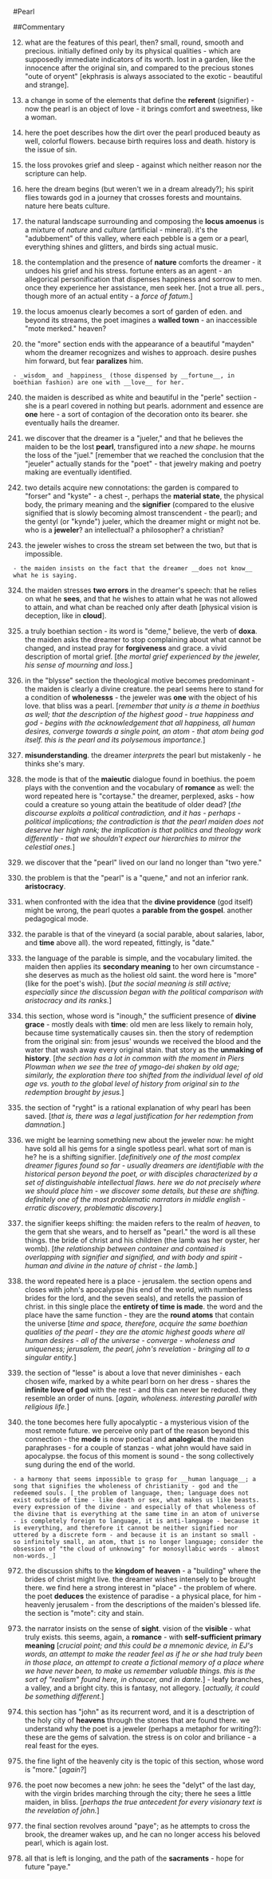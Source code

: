 #Pearl

##Commentary

12. what are the features of this pearl, then? small, round, smooth and precious. initially defined only by its physical qualities - which are supposedly immediate indicators of its worth. lost in a garden, like the innocence after the original sin, and compared to the precious stones "oute of oryent" [ekphrasis is always associated to the exotic - beautiful and strange].

24. a change in some of the elements that define the __referent__ (signifier) - now the pearl is an object of love - it brings comfort and sweetness, like a woman.

36. here the poet describes how the dirt over the pearl produced beauty as well, colorful flowers. because birth requires loss and death. history is the issue of sin.

60. the loss provokes grief and sleep - against which neither reason nor the scripture can help.

72. here the dream begins (but weren't we in a dream already?); his spirit flies towards god in a journey that crosses forests and mountains. nature here beats culture.

120. the natural landscape surrounding and composing the __locus amoenus__ is a mixture of _nature_ and _culture_ (artificial - mineral). it's the "adubbement" of this valley, where each pebble is a gem or a pearl, everything shines and glitters, and birds sing actual music.

132. the contemplation and the presence of __nature__ comforts the dreamer - it undoes his grief and his stress. fortune enters as an agent - an allegorical personification that dispenses happiness and sorrow to men. once they experience her assistance, men seek her. [not a true all. pers., though more of an actual entity - a _force of fatum_.]

144. the locus amoenus clearly becomes a sort of garden of eden. and beyond its streams, the poet imagines a __walled town__ - an inaccessible "mote merked." heaven?

180. the "more" section ends with the appearance of a beautiful "mayden" whom the dreamer recognizes and wishes to approach. desire pushes him forward, but fear __paralizes__ him.

	- _wisdom_ and _happiness_ (those dispensed by __fortune__, in boethian fashion) are one with __love__ for her.

240. the maiden is described as white and beautiful in the "perle" sectiion - she is a pearl covered in nothing but pearls. adornment and essence are __one__ here - a sort of contagion of the decoration onto its bearer. she eventually hails the dreamer.

252. we discover that the dreamer is a "jueler," and that he believes the maiden to be the lost __pearl__, transfigured into a _new shape_. he mourns the loss of the "juel." [remember that we reached the conclusion that the "jeueler" actually stands for the "poet" - that jewelry making and poetry making are eventually identified.

276. two details acquire new connotations: the garden is compared to "forser" and "kyste" - a chest -, perhaps the __material state__, the physical body, the primary meaning and the __signifier__ (compared to the elusive signified that is slowly becoming almost transcendent - the pearl); and the gentyl (or "kynde") jueler, which the dreamer might or might not be. who is a __jeweler__? an intellectual? a philosopher? a christian?

300. the jeweler wishes to cross the stream set between the two, but that is impossible.

	- the maiden insists on the fact that the dreamer __does not know__ what he is saying.

324. the maiden stresses __two errors__ in the dreamer's speech: that he relies on what he __sees__, and that he wishes to attain what he was not allowed to attain, and what chan be reached only after death [physical vision is deception, like in __cloud__].

360. a truly boethian section - its word is "deme," believe, the verb of __doxa__. the maiden asks the dreamer to stop complaining about what cannot be changed, and instead pray for __forgiveness__ and grace. a vivid description of mortal grief. [_the mortal grief experienced by the jeweler, his sense of mourning and loss._]

420. in the "blysse" section the theological motive becomes predominant - the maiden is clearly a divine creature. the pearl seems here to stand for a condition of __wholenesss__ - the jeweler was __one__ with the object of his love. that bliss was a pearl. [_remember that unity is a theme in boethius as well; that the description of the highest good - true happiness and god - begins with the acknowledgement that all happiness, all human desires, converge towards a single point, an atom - that atom being god itself. this is the pearl and its polysemous importance._]

444. __misunderstanding__. the dreamer _interprets_ the pearl but mistakenly - he thinks she's mary.

480. the mode is that of the __maieutic__ dialogue found in boethius. the poem plays with the convention and the vocabulary of __romance__ as well: the word repeated here is "cortayse." the dreamer, perplexed, asks - how could a creature so young attain the beatitude of older dead? [_the discourse exploits a political contradiction, and it has - perhaps - political implications; the contradiction is that the pearl maiden does not deserve her high rank; the implication is that politics and theology work differently - that we shouldn't expect our hierarchies to mirror the celestial ones._]

483. we discover that the "pearl" lived on our land no longer than "two yere."

492. the problem is that the "pearl" is a "quene," and not an inferior rank. __aristocracy__.

504. when confronted with the idea that the __divine providence__ (god itself) might be wrong, the pearl quotes a __parable from the gospel__. another pedagogical mode.

540. the parable is that of the vineyard (a social parable, about salaries, labor, and __time__ above all). the word repeated, fittingly, is "date."

600. the language of the parable is simple, and the vocabulary limited. the maiden then applies its __secondary meaning__ to her own circumstance - she deserves as much as the holiest old saint. the word here is "more" (like for the poet's wish). [_but the social meaning is still active; especially since the discussion began with the political comparison with aristocracy and its ranks._]

660. this section, whose word is "inough," the sufficient presence of __divine grace__ - mostly deals with __time__: old men are less likely to remain holy, because time systematically causes sin. then the story of redemption from the original sin: from jesus' wounds we received the blood and the water that wash away every original stain. that story as the __unmaking of history__. [_the section has a lot in common with the moment in Piers Plowman when we see the tree of ymago-dei shaken by old age; similarly, the exploration there too shifted from the individual level of old age vs. youth to the global level of history from original sin to the redemption brought by jesus._]

720. the section of "ryght" is a rational explanation of why pearl has been saved. [_that is, there was a legal justification for her redemption from damnation._]

732. we might be learning something new about the jeweler now: he might have sold all his gems for a single spotless pearl. what sort of man is he? he is a shifting signifier. [_definitively one of the most complex dreamer figures found so far - usually dreamers are identifiable with the historical person beyond the poet, or with disciples characterized by a set of distinguishable intellectual flaws. here we do not precisely where we should place him - we discover some details, but these are shifting. definitely one of the most problematic narrators in middle english - erratic discovery, problematic discovery._]

780. the signifier keeps shifting: the maiden refers to the realm of _heaven_, to the gem that she wears, and to herself as "pearl." the word is all these things. the bride of christ and his children (the lamb was her oyster, her womb). [_the relationship between container and contained is overlapping with signifier and signified, and with body and spirit - human and divine in the nature of christ - the lamb._]

840. the word repeated here is a place - jerusalem. the section opens and closes with john's apocalypse (his end of the world, with numberless brides for the lord, and the seven seals), and retells the passion of christ. in this single place the __entirety of time is made__. the word and the place have the same function - they are the __round atoms__ that contain the universe [_time and space, therefore, acquire the same boethian qualities of the pearl - they are the atomic highest goods where all human desires - all of the universe - converge - wholeness and uniqueness; jerusalem, the pearl, john's revelation - bringing all to a singular entity._]

864. the section of "lesse" is about a love that never diminishes - each chosen wife, marked by a white pearl born on her dress - shares the __infinite love of god__ with the rest - and this can never be reduced. they resemble an order of nuns. [_again, wholeness. interesting parallel with religious life._]

912. the tone becomes here fully apocalyptic - a mysterious vision of the most remote future. we perceive only part of the reason beyond this connection - the __mode__ is now poetical and __analogical__. the maiden paraphrases - for a couple of stanzas - what john would have said in apocalypse. the focus of this moment is sound - the song collectively sung during the end of the world.

	- a harmony that seems impossible to grasp for __human language__; a song that signifies the wholeness of christianity - god and the redeemed souls. [_the problem of language, then; language does not exist outside of time - like death or sex, what makes us like beasts. every expression of the divine - and especially of that wholeness of the divine that is everything at the same time in an atom of universe - is completely foreign to language, it is anti-language - because it is everything, and therefore it cannot be neither signified nor uttered by a discrete form - and because it is an instant so small - so infinitely small, an atom, that is no longer language; consider the obsession of "the cloud of unknowing" for monosyllabic words - almost non-words._]

972. the discussion shifts to the __kingdom of heaven__ - a "building" where the brides of christ might live. the dreamer wishes intensely to be brought there. we find here a strong interest in "place" - the problem of where. the poet __deduces__ the existence of paradise - a physical place, for him - heavenly jerusalem - from the descriptions of the maiden's blessed life. the section is "mote": city and stain.

985. the narrator insists on the sense of __sight__. vision of the __visible__ - what truly exists. this seems, again, a __romance__ - with __self-sufficient primary meaning__ [_crucial point; and this could be a mnemonic device, in EJ's words, an attempt to make the reader feel as if he or she had truly been in those place, an attempt to create a fictional memory of a place where we have never been, to make us remember valuable things. this is the sort of "realism" found here, in chaucer, and in dante._] - leafy branches, a valley, and a bright city. this is fantasy, not allegory. [_actually, it could be something different._]

1032. this section has "john" as its recurrent word, and it is a desctription of the holy city of __heavens__ through the stones that are found there. we understand why the poet is a jeweler (perhaps a metaphor for writing?): these are the gems of salvation. the stress is on color and briliance - a real feast for the eyes.

1092. the fine light of the heavenly city is the topic of this section, whose word is "more." [_again?_]

1152. the poet now becomes a new john: he sees the "delyt" of the last day, with the virgin brides marching through the city; there he sees a little maiden, in bliss. [_perhaps the true antecedent for every visionary text is the revelation of john._]

1176. the final section revolves around "paye"; as he attempts to cross the brook, the dreamer wakes up, and he can no longer access his beloved pearl, which is again lost.

1212. all that is left is longing, and the path of the __sacraments__ - hope for future "paye."
